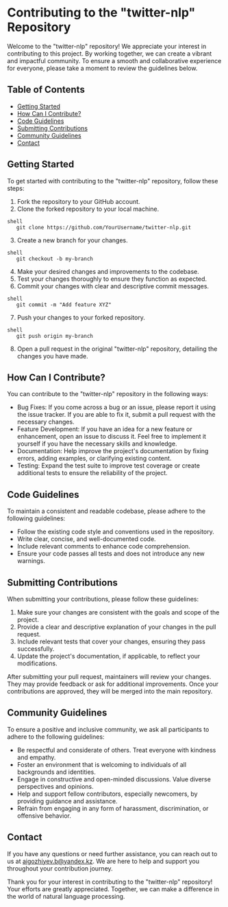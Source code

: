 # Contributing to the "twitter-nlp" Repository

Welcome to the "twitter-nlp" repository! We appreciate your interest in contributing to this project. By working together, we can create a vibrant and impactful community. To ensure a smooth and collaborative experience for everyone, please take a moment to review the guidelines below.

## Table of Contents
- [Getting Started](#getting-started)
- [How Can I Contribute?](#how-can-i-contribute)
- [Code Guidelines](#code-guidelines)
- [Submitting Contributions](#submitting-contributions)
- [Community Guidelines](#community-guidelines)
- [Contact](#contact)

## Getting Started

To get started with contributing to the "twitter-nlp" repository, follow these steps:

1. Fork the repository to your GitHub account.
2. Clone the forked repository to your local machine.

```
shell
   git clone https://github.com/YourUsername/twitter-nlp.git
```

3. Create a new branch for your changes.
```
shell
   git checkout -b my-branch
```

4. Make your desired changes and improvements to the codebase.
5. Test your changes thoroughly to ensure they function as expected.
6. Commit your changes with clear and descriptive commit messages.
```
shell
   git commit -m "Add feature XYZ"
```

7. Push your changes to your forked repository.
```
shell
   git push origin my-branch
```
8. Open a pull request in the original "twitter-nlp" repository, detailing the changes you have made.

## How Can I Contribute?

You can contribute to the "twitter-nlp" repository in the following ways:

- Bug Fixes: If you come across a bug or an issue, please report it using the issue tracker. If you are able to fix it, submit a pull request with the necessary changes.
- Feature Development: If you have an idea for a new feature or enhancement, open an issue to discuss it. Feel free to implement it yourself if you have the necessary skills and knowledge.
- Documentation: Help improve the project's documentation by fixing errors, adding examples, or clarifying existing content.
- Testing: Expand the test suite to improve test coverage or create additional tests to ensure the reliability of the project.

## Code Guidelines

To maintain a consistent and readable codebase, please adhere to the following guidelines:

- Follow the existing code style and conventions used in the repository.
- Write clear, concise, and well-documented code.
- Include relevant comments to enhance code comprehension.
- Ensure your code passes all tests and does not introduce any new warnings.

## Submitting Contributions

When submitting your contributions, please follow these guidelines:

1. Make sure your changes are consistent with the goals and scope of the project.
2. Provide a clear and descriptive explanation of your changes in the pull request.
3. Include relevant tests that cover your changes, ensuring they pass successfully.
4. Update the project's documentation, if applicable, to reflect your modifications.

After submitting your pull request, maintainers will review your changes. They may provide feedback or ask for additional improvements. Once your contributions are approved, they will be merged into the main repository.

## Community Guidelines

To ensure a positive and inclusive community, we ask all participants to adhere to the following guidelines:

- Be respectful and considerate of others. Treat everyone with kindness and empathy.
- Foster an environment that is welcoming to individuals of all backgrounds and identities.
- Engage in constructive and open-minded discussions. Value diverse perspectives and opinions.
- Help and support fellow contributors, especially newcomers, by providing guidance and assistance.
- Refrain from engaging in any form of harassment, discrimination, or offensive behavior.



## Contact

If you have any questions or need further assistance, you can reach out to us at [aigozhiyev.b@yandex.kz](mailto:aigozhiyev.b@yandex.kz?subject=[GitHub]%20Source%20twitter-nlp). We are here to help and support you throughout your contribution journey.

Thank you for your interest in contributing to the "twitter-nlp" repository! Your efforts are greatly appreciated. Together, we can make a difference in the world of natural language processing.